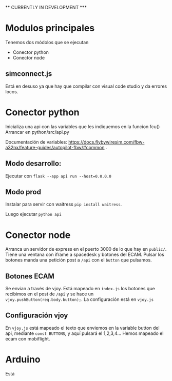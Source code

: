 ** CURRENTLY IN DEVELOPMENT ***
# Modulos principales

Tenemos dos módolos que se ejecutan
- Conector python
- Conector node


## simconnect.js

Está en desuso ya que hay que compilar con visual code studio y da errores locos.

# Conector python
Inicializa una api con las variables que les indiquemos en la funcion fcu()
Arrancar en python/src/api.py

Documentación de variables: https://docs.flybywiresim.com/fbw-a32nx/feature-guides/autopilot-fbw/#common .

## Modo desarrollo:
Ejecutar con `flask --app api run --host=0.0.0.0`

## Modo prod
Instalar para servir con waitress `pip install waitress`.

Luego ejecutar `python api`

# Conector node

Arranca un servidor de express en el puerto 3000 de lo que hay en `public/`. Tiene una ventana con iframe a spacedesk y botones del ECAM. Pulsar los botones manda una petición post a `/api` con el `button` que pulsamos. 

## Botones ECAM
Se envían a través de vjoy. Está mapeado en `index.js` los botones que recibimos en el post de  `/api`  y se hace un `vjoy.pushButton(req.body.button);`. La configuración está en `vjoy.js` 

## Configuración vjoy

En `vjoy.js` está mapeado el texto que enviemos en la variable button del api, mediante `const BUTTONS`, y aquí pulsará el 1,2,3,4... Hemos mapeado el ecam con mobiflight.

# Arduino

Está 